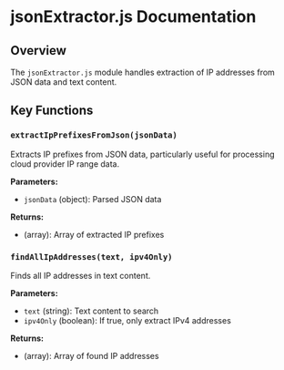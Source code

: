 # jsonExtractor.js Documentation

## Overview

The `jsonExtractor.js` module handles extraction of IP addresses from JSON data and text content.

## Key Functions

### `extractIpPrefixesFromJson(jsonData)`
Extracts IP prefixes from JSON data, particularly useful for processing cloud provider IP range data.

**Parameters:**
- `jsonData` (object): Parsed JSON data

**Returns:**
- (array): Array of extracted IP prefixes

### `findAllIpAddresses(text, ipv4Only)`
Finds all IP addresses in text content.

**Parameters:**
- `text` (string): Text content to search
- `ipv4Only` (boolean): If true, only extract IPv4 addresses

**Returns:**
- (array): Array of found IP addresses